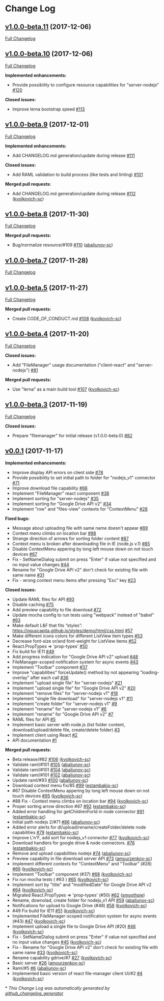 # Change Log

## [v1.0.0-beta.11](https://github.com/OpusCapita/filemanager/tree/v1.0.0-beta.11) (2017-12-06)
[Full Changelog](https://github.com/OpusCapita/filemanager/compare/v1.0.0-beta.10...v1.0.0-beta.11)

## [v1.0.0-beta.10](https://github.com/OpusCapita/filemanager/tree/v1.0.0-beta.10) (2017-12-06)
[Full Changelog](https://github.com/OpusCapita/filemanager/compare/v1.0.0-beta.9...v1.0.0-beta.10)

**Implemented enhancements:**

- Provide possibility to configure resource capabilities for "server-nodejs" [\#120](https://github.com/OpusCapita/filemanager/issues/120)

**Closed issues:**

- Improve lerna bootstrap speed  [\#113](https://github.com/OpusCapita/filemanager/issues/113)

## [v1.0.0-beta.9](https://github.com/OpusCapita/filemanager/tree/v1.0.0-beta.9) (2017-12-01)
[Full Changelog](https://github.com/OpusCapita/filemanager/compare/v1.0.0-beta.8...v1.0.0-beta.9)

**Implemented enhancements:**

- Add CHANGELOG.md generation/update during release [\#111](https://github.com/OpusCapita/filemanager/issues/111)

**Closed issues:**

- Add RAML validation to build process \(like tests and linting\) [\#101](https://github.com/OpusCapita/filemanager/issues/101)

**Merged pull requests:**

- Add CHANGELOG.md generation/update during release [\#112](https://github.com/OpusCapita/filemanager/pull/112) ([kvolkovich-sc](https://github.com/kvolkovich-sc))

## [v1.0.0-beta.8](https://github.com/OpusCapita/filemanager/tree/v1.0.0-beta.8) (2017-11-30)
[Full Changelog](https://github.com/OpusCapita/filemanager/compare/v1.0.0-beta.7...v1.0.0-beta.8)

**Merged pull requests:**

- Bug/normalize resource/\#109 [\#110](https://github.com/OpusCapita/filemanager/pull/110) ([abaliunov-sc](https://github.com/abaliunov-sc))

## [v1.0.0-beta.7](https://github.com/OpusCapita/filemanager/tree/v1.0.0-beta.7) (2017-11-28)
[Full Changelog](https://github.com/OpusCapita/filemanager/compare/v1.0.0-beta.5...v1.0.0-beta.7)

## [v1.0.0-beta.5](https://github.com/OpusCapita/filemanager/tree/v1.0.0-beta.5) (2017-11-27)
[Full Changelog](https://github.com/OpusCapita/filemanager/compare/v1.0.0-beta.4...v1.0.0-beta.5)

**Merged pull requests:**

- Create CODE\_OF\_CONDUCT.md [\#108](https://github.com/OpusCapita/filemanager/pull/108) ([kvolkovich-sc](https://github.com/kvolkovich-sc))

## [v1.0.0-beta.4](https://github.com/OpusCapita/filemanager/tree/v1.0.0-beta.4) (2017-11-20)
[Full Changelog](https://github.com/OpusCapita/filemanager/compare/v1.0.0-beta.3...v1.0.0-beta.4)

**Closed issues:**

- Add "FileManager" usage documentation \("client-react" and "server-nodejs"\) [\#81](https://github.com/OpusCapita/filemanager/issues/81)

**Merged pull requests:**

- Use "lerna" as a main build tool [\#107](https://github.com/OpusCapita/filemanager/pull/107) ([kvolkovich-sc](https://github.com/kvolkovich-sc))

## [v1.0.0-beta.3](https://github.com/OpusCapita/filemanager/tree/v1.0.0-beta.3) (2017-11-19)
[Full Changelog](https://github.com/OpusCapita/filemanager/compare/v0.0.1...v1.0.0-beta.3)

**Closed issues:**

- Prepare "filemanager" for initial release \(v1.0.0-beta.0\) [\#82](https://github.com/OpusCapita/filemanager/issues/82)

## [v0.0.1](https://github.com/OpusCapita/filemanager/tree/v0.0.1) (2017-11-17)
**Implemented enhancements:**

- Improve display API errors on client side [\#78](https://github.com/OpusCapita/filemanager/issues/78)
- Provide possibility to set initial path to folder for "nodejs\_v1" connector  [\#71](https://github.com/OpusCapita/filemanager/issues/71)
- Improve download file capability [\#66](https://github.com/OpusCapita/filemanager/issues/66)
- Implement "FileManager" react component [\#38](https://github.com/OpusCapita/filemanager/issues/38)
- Implement sorting for "server-nodejs" [\#35](https://github.com/OpusCapita/filemanager/issues/35)
- Implement sorting for "Google Drive API v2" [\#34](https://github.com/OpusCapita/filemanager/issues/34)
- Implement "row" and "files-view" contexts for "ContextMenu" [\#28](https://github.com/OpusCapita/filemanager/issues/28)

**Fixed bugs:**

- Message about uploading file with same name doesn't appear [\#89](https://github.com/OpusCapita/filemanager/issues/89)
- Context menu climbs on location bar [\#88](https://github.com/OpusCapita/filemanager/issues/88)
- Strange direction of arrows for sorting folder content [\#87](https://github.com/OpusCapita/filemanager/issues/87)
- Context menu is broken after downloading file in IE \(node.js v.1\) [\#85](https://github.com/OpusCapita/filemanager/issues/85)
- Disable ContextMenu appering by long left mouse down on not touch devices [\#67](https://github.com/OpusCapita/filemanager/issues/67)
- Fix - SetNameDialog submit on press "Enter" if value not specified and no input value changes [\#44](https://github.com/OpusCapita/filemanager/issues/44)
- Rename for "Google Drive API v2" don't check for existing file with same name [\#31](https://github.com/OpusCapita/filemanager/issues/31)
- Fix - wrong context menu items after pressing "Esc" key [\#23](https://github.com/OpusCapita/filemanager/issues/23)

**Closed issues:**

- Update RAML files for API [\#93](https://github.com/OpusCapita/filemanager/issues/93)
- Disable caching [\#75](https://github.com/OpusCapita/filemanager/issues/75)
- Add preview capability to file download [\#72](https://github.com/OpusCapita/filemanager/issues/72)
- Update mocha config to run tests using "webpack" instead of "babel" [\#63](https://github.com/OpusCapita/filemanager/issues/63)
- Make default L&F that fits “styles”: https://opuscapita.github.io/styles/demo/html/css.html [\#57](https://github.com/OpusCapita/filemanager/issues/57)
- Make different icons colors for different ListView item types [\#53](https://github.com/OpusCapita/filemanager/issues/53)
- Decrease font-size or/and font-weight for ListView items  [\#52](https://github.com/OpusCapita/filemanager/issues/52)
- React.PropTypes =\> 'prop-types' [\#50](https://github.com/OpusCapita/filemanager/issues/50)
- Fix build for IE11 [\#49](https://github.com/OpusCapita/filemanager/issues/49)
- Add progress indication for "Google Drive API v2" upload [\#48](https://github.com/OpusCapita/filemanager/issues/48)
- FileManager-scoped notification system for async events [\#43](https://github.com/OpusCapita/filemanager/issues/43)
- Implement "Toolbar" component [\#37](https://github.com/OpusCapita/filemanager/issues/37)
- Improve "capabilities" forceUpdate\(\) method by not appearing "loading-overlay" after each call [\#36](https://github.com/OpusCapita/filemanager/issues/36)
- Implement "upload single file" for "server-nodejs" [\#21](https://github.com/OpusCapita/filemanager/issues/21)
- Implement "upload single file" for "Google Drive API v2" [\#20](https://github.com/OpusCapita/filemanager/issues/20)
- Implement "remove files" for "server-nodejs v1" [\#18](https://github.com/OpusCapita/filemanager/issues/18)
- Implement "single file download" for "server-nodejs v1" [\#11](https://github.com/OpusCapita/filemanager/issues/11)
- Implement "create folder" for "server-nodejs v1" [\#9](https://github.com/OpusCapita/filemanager/issues/9)
- Implement "rename" for "server-nodejs v1" [\#8](https://github.com/OpusCapita/filemanager/issues/8)
- Implement "rename" for "Google Drive API v2" [\#7](https://github.com/OpusCapita/filemanager/issues/7)
- RAML files for API [\#5](https://github.com/OpusCapita/filemanager/issues/5)
- Implement basic server with node.js \(list folder content, download/upload/delete file, create/delete folder\) [\#3](https://github.com/OpusCapita/filemanager/issues/3)
- Implement client using React [\#2](https://github.com/OpusCapita/filemanager/issues/2)
- API documentation [\#1](https://github.com/OpusCapita/filemanager/issues/1)

**Merged pull requests:**

- Beta release/\#82 [\#106](https://github.com/OpusCapita/filemanager/pull/106) ([kvolkovich-sc](https://github.com/kvolkovich-sc))
- Validate raml/\#101 [\#105](https://github.com/OpusCapita/filemanager/pull/105) ([abaliunov-sc](https://github.com/abaliunov-sc))
- Validate raml/\#101 [\#104](https://github.com/OpusCapita/filemanager/pull/104) ([abaliunov-sc](https://github.com/abaliunov-sc))
- Validate raml/\#101 [\#102](https://github.com/OpusCapita/filemanager/pull/102) ([abaliunov-sc](https://github.com/abaliunov-sc))
- Update raml/\#93 [\#100](https://github.com/OpusCapita/filemanager/pull/100) ([abaliunov-sc](https://github.com/abaliunov-sc))
- Download context menu fix/85 [\#99](https://github.com/OpusCapita/filemanager/pull/99) ([estambakio-sc](https://github.com/estambakio-sc))
-  \#67 Disable ContextMenu appering by long left mouse down on not touch devices [\#95](https://github.com/OpusCapita/filemanager/pull/95) ([kvolkovich-sc](https://github.com/kvolkovich-sc))
-  \#88 Fix - Context menu climbs on location bar [\#94](https://github.com/OpusCapita/filemanager/pull/94) ([kvolkovich-sc](https://github.com/kvolkovich-sc))
- Proper sorting arrow direction \#87 [\#92](https://github.com/OpusCapita/filemanager/pull/92) ([estambakio-sc](https://github.com/estambakio-sc))
- Added error handling for getChildrenForId in node connector [\#91](https://github.com/OpusCapita/filemanager/pull/91) ([estambakio-sc](https://github.com/estambakio-sc))
- Initial path nodejs 2/\#71 [\#86](https://github.com/OpusCapita/filemanager/pull/86) ([abaliunov-sc](https://github.com/abaliunov-sc))
- Added error alerts for dl/upload/rename/createFolder/delete node capabilities [\#79](https://github.com/OpusCapita/filemanager/pull/79) ([estambakio-sc](https://github.com/estambakio-sc))
- Improve L'n'F, add sort for nodejs\_v1 connector [\#77](https://github.com/OpusCapita/filemanager/pull/77) ([kvolkovich-sc](https://github.com/kvolkovich-sc))
- Download handlers for google drive & node connectors. [\#76](https://github.com/OpusCapita/filemanager/pull/76) ([estambakio-sc](https://github.com/estambakio-sc))
- Remove and upload capabilities nodejs [\#74](https://github.com/OpusCapita/filemanager/pull/74) ([abaliunov-sc](https://github.com/abaliunov-sc))
- Preview capability in file download server API [\#73](https://github.com/OpusCapita/filemanager/pull/73) ([amourzenkov-sc](https://github.com/amourzenkov-sc))
- Implement different contexts for "ContextMenu" and "Toolbar" \(\#28\) [\#69](https://github.com/OpusCapita/filemanager/pull/69) ([kvolkovich-sc](https://github.com/kvolkovich-sc))
- Implement "Toolbar" component \(\#37\) [\#68](https://github.com/OpusCapita/filemanager/pull/68) ([kvolkovich-sc](https://github.com/kvolkovich-sc))
- Fix run mocha tests \( \#63 \) [\#65](https://github.com/OpusCapita/filemanager/pull/65) ([kvolkovich-sc](https://github.com/kvolkovich-sc))
- Implement sort by "title" and "modifiedDate" for Google Drive API v2 [\#64](https://github.com/OpusCapita/filemanager/pull/64) ([kvolkovich-sc](https://github.com/kvolkovich-sc))
- Migrated React.PropTypes =\> 'prop-types' \(\#50\) [\#62](https://github.com/OpusCapita/filemanager/pull/62) ([smoothpie](https://github.com/smoothpie))
- Rename, downolad, create folder for nodejs\_v1 API [\#59](https://github.com/OpusCapita/filemanager/pull/59) ([abaliunov-sc](https://github.com/abaliunov-sc))
- Notifications for upload to Google Drive \(\#48\) [\#58](https://github.com/OpusCapita/filemanager/pull/58) ([kvolkovich-sc](https://github.com/kvolkovich-sc))
-  \#49 Fix build for IE11 [\#51](https://github.com/OpusCapita/filemanager/pull/51) ([kvolkovich-sc](https://github.com/kvolkovich-sc))
- Implemented FileManager-scoped notification system for async events \(\#43\) [\#47](https://github.com/OpusCapita/filemanager/pull/47) ([kvolkovich-sc](https://github.com/kvolkovich-sc))
- Implement upload a single file to Google Drive API \(\#20\) [\#46](https://github.com/OpusCapita/filemanager/pull/46) ([kvolkovich-sc](https://github.com/kvolkovich-sc))
- Fix - SetNameDialog submit on press "Enter" if value not specified and no input value changes [\#45](https://github.com/OpusCapita/filemanager/pull/45) ([kvolkovich-sc](https://github.com/kvolkovich-sc))
- Fix - Rename for "Google Drive API v2" don't check for existing file with same name [\#33](https://github.com/OpusCapita/filemanager/pull/33) ([kvolkovich-sc](https://github.com/kvolkovich-sc))
- Rename capability gdrive/\#7 [\#27](https://github.com/OpusCapita/filemanager/pull/27) ([kvolkovich-sc](https://github.com/kvolkovich-sc))
- Basic server [\#26](https://github.com/OpusCapita/filemanager/pull/26) ([amourzenkov-sc](https://github.com/amourzenkov-sc))
- Raml/\#5 [\#6](https://github.com/OpusCapita/filemanager/pull/6) ([abaliunov-sc](https://github.com/abaliunov-sc))
- Implemented basic version of react file-manager client Ui/\#2 [\#4](https://github.com/OpusCapita/filemanager/pull/4) ([kvolkovich-sc](https://github.com/kvolkovich-sc))



\* *This Change Log was automatically generated by [github_changelog_generator](https://github.com/skywinder/Github-Changelog-Generator)*